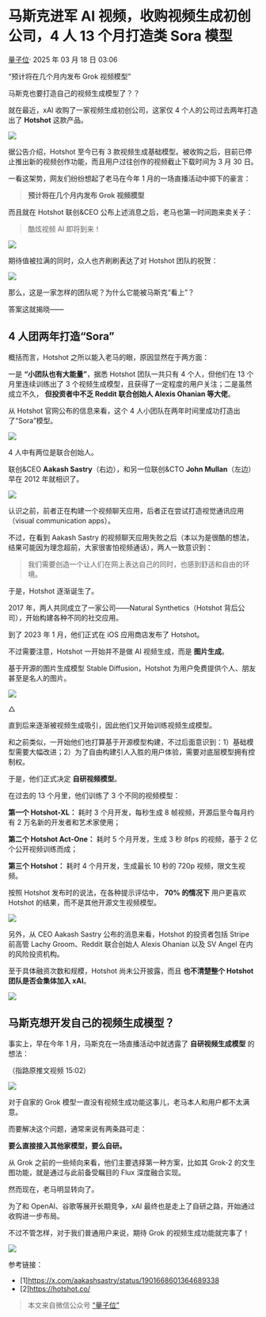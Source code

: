 # 马斯克进军 AI 视频，收购视频生成初创公司，4 人 13 个月打造类 Sora 模型

[量子位](https://36kr.com/user/1852809498)_·_ 2025 年 03 月 18 日 03:06

“预计将在几个月内发布 Grok 视频模型”

马斯克也要打造自己的视频生成模型了？？

就在最近，xAI 收购了一家视频生成初创公司，这家仅 4 个人的公司过去两年打造出了 **Hotshot** 这款产品。

![](https://img.36krcdn.com/hsossms/20250318/v2_7f5104061e2f440f9066d9a275da5aa6@5888275_oswg297852oswg1080oswg1012_img_000?x-oss-process=image/format,jpg/interlace,1)

据公告介绍，Hotshot 至今已有 3 款视频生成基础模型。被收购之后，目前已停止推出新的视频创作功能，而且用户过往创作的视频截止下载时间为 3 月 30 日。

一看这架势，网友们纷纷想起了老马在今年 1 月的一场直播活动中掷下的豪言：

> **预计将在几个月内发布 Grok 视频模型**

而且就在 Hotshot 联创&CEO 公布上述消息之后，老马也第一时间跑来卖关子：

> 酷炫视频 AI 即将到来！

![](https://img.36krcdn.com/hsossms/20250318/v2_45717b4932e141709b7b5e840f78129b@5888275_oswg74482oswg1080oswg262_img_000?x-oss-process=image/format,jpg/interlace,1)

期待值被拉满的同时，众人也齐刷刷表达了对 Hotshot 团队的祝贺：

![](https://img.36krcdn.com/hsossms/20250318/v2_2f64139896864421956944279a2f9735@5888275_img_000?x-oss-process=image/format,jpg/interlace,1)

那么，这是一家怎样的团队呢？为什么它能被马斯克“看上”？

答案这就揭晓——

## **4 人团两年打造“Sora”**

概括而言，Hotshot 之所以能入老马的眼，原因显然在于两方面：

一是 **“小团队也有大能量”**，据悉 Hotshot 团队一共只有 4 个人，但他们在 13 个月里连续训练出了 3 个视频生成模型，且获得了一定程度的用户关注；二是虽然成立不久， **但投资者中不乏 Reddit 联合创始人 Alexis Ohanian 等大佬**。

从 Hotshot 官网公布的信息来看，这个 4 人小团队在两年时间里成功打造出了“Sora”模型。

![](https://img.36krcdn.com/hsossms/20250318/v2_5baf03210f0749b98d21f374594b07eb@5888275_oswg594954oswg1080oswg933_img_000?x-oss-process=image/format,jpg/interlace,1)

4 人中有两位是联合创始人。

联创&CEO **Aakash Sastry**（右边），和另一位联创&CTO **John Mullan**（左边）早在 2012 年就相识了。

![](https://img.36krcdn.com/hsossms/20250318/v2_1292e07f1531450ca807a43ec3b3fe91@5888275_oswg1052060oswg1024oswg1024_img_000?x-oss-process=image/format,jpg/interlace,1)

认识之前，前者正在构建一个视频聊天应用，后者正在尝试打造视觉通讯应用（visual communication apps）。

不过，在看到 Aakash Sastry 的视频聊天应用失败之后（本以为是很酷的想法，结果可能因为理念超前，大家很害怕视频通话），两人一致意识到：

> 我们需要创造一个让人们在网上表达自己的同时，也感到舒适和自由的环境。

于是，Hotshot 逐渐诞生了。

2017 年，两人共同成立了一家公司——Natural Synthetics（Hotshot 背后公司），开始构建各种不同的社交应用。

到了 2023 年 1 月，他们正式在 iOS 应用商店发布了 Hotshot。

不过需要注意，Hotshot 一开始并不是做 AI 视频生成，而是 **图片生成**。

基于开源的图片生成模型 Stable Diffusion，Hotshot 为用户免费提供个人、朋友甚至是名人的图片。

![](https://img.36krcdn.com/hsossms/20250318/v2_dbf6efe467424d26b4e6e0b104f3fa38@5888275_oswg318124oswg512oswg512_img_000?x-oss-process=image/format,jpg/interlace,1)

△

直到后来逐渐被视频生成吸引，因此他们又开始训练视频生成模型。

和之前类似，一开始他们也打算基于开源模型构建，不过后面意识到：1）基础模型需要大幅改进；2）为了自由构建引人入胜的用户体验，需要对底层模型拥有控制权。

于是，他们正式决定 **自研视频模型**。

在过去的 13 个月里，他们训练了 3 个不同的视频模型：

**第一个 Hotshot-XL：** 耗时 3 个月开发，每秒生成 8 帧视频，开源后至今每月约有 2 万名新的开发者和艺术家使用；

**第二个 Hotshot Act-One：** 耗时 5 个月开发，生成 3 秒 8fps 的视频，基于 2 亿个公开视频训练而成；

**第三个 Hotshot：** 耗时 4 个月开发，生成最长 10 秒的 720p 视频，限文生视频。

按照 Hotshot 发布时的说法，在各种提示评估中， **70% 的情况下** 用户更喜欢 Hotshot 的结果，而不是其他开源文生视频模型。

![](https://img.36krcdn.com/hsossms/20250318/v2_93594c5e6d1e42f5b83f7081efae1a96@5888275_oswg482085oswg1080oswg949_img_000?x-oss-process=image/format,jpg/interlace,1)

另外，从 CEO Aakash Sastry 公布的消息来看，Hotshot 的投资者包括 Stripe 前高管 Lachy Groom、Reddit 联合创始人 Alexis Ohanian 以及 SV Angel 在内的风险投资机构。

至于具体融资次数和规模，Hotshot 尚未公开披露，而且 **也不清楚整个 Hotshot 团队是否会集体加入 xAI**。

![](https://img.36krcdn.com/hsossms/20250318/v2_8de707ee0a9349b4a4735bde28d6fd5b@5888275_oswg1061216oswg1080oswg1873_img_000?x-oss-process=image/format,jpg/interlace,1)

## **马斯克想开发自己的视频生成模型？**

事实上，早在今年 1 月，马斯克在一场直播活动中就透露了 **自研视频生成模型** 的想法：

（指路原推文视频 15:02）

![](https://img.36krcdn.com/hsossms/20250318/v2_33b55972530e4a9aa536ecdb365a0abb@5888275_oswg991373oswg1080oswg1226_img_000?x-oss-process=image/format,jpg/interlace,1)

对于自家的 Grok 模型一直没有视频生成功能这事儿，老马本人和用户都不太满意。

而要解决这个问题，通常来说有两条路可走：

**要么直接接入其他家模型，要么自研。**

从 Grok 之前的一些倾向来看，他们主要选择第一种方案，比如其 Grok-2 的文生图功能，就是通过与此前备受瞩目的 Flux 深度融合实现。

然而现在，老马明显转向了。

为了和 OpenAI、谷歌等展开长期竞争，xAI 最终也是走上了自研之路，开始通过收购进一步布局。

不过不管怎样，对于我们普通用户来说，期待 Grok 的视频生成功能就完事了！

![](https://img.36krcdn.com/hsossms/20250318/v2_51e8451b0c0a46bb974e9faae9555b43@5888275_oswg161844oswg1080oswg503_img_000?x-oss-process=image/format,jpg/interlace,1)

参考链接：

- [1]https://x.com/aakashsastry/status/1901668601364689338
- [2]https://hotshot.co/

> 本文来自微信公众号 [“量子位”](https://mp.weixin.qq.com/s/DgYseRVqfOy8_HvZC5aFbg)
